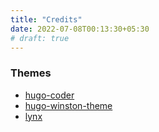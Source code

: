 ```yaml
---
title: "Credits"
date: 2022-07-08T00:13:30+05:30
# draft: true
---
```


### Themes
- [hugo-coder](https://themes.gohugo.io/themes/hugo-coder/)
- [hugo-winston-theme](https://themes.gohugo.io/themes/hugo-winston-theme/)
- [lynx](https://themes.gohugo.io/themes/lynx/)